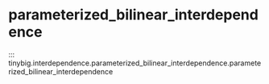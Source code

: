 # parameterized_bilinear_interdependence

::: tinybig.interdependence.parameterized_bilinear_interdependence.parameterized_bilinear_interdependence
